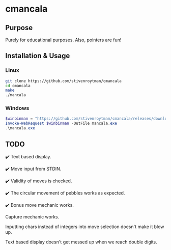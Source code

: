 # cmancala

## Purpose
 
Purely for educational purposes. Also, pointers are fun!

## Installation & Usage

### Linux 

```bash
git clone https://github.com/stivenroytman/cmancala
cd cmancala
make
./mancala
```

### Windows

```powershell
$winbinman = "https://github.com/stivenroytman/cmancala/releases/download/v0.6/mancala_win-x86_64.exe"
Invoke-WebRequest $winbinman -OutFile mancala.exe
.\mancala.exe
```

## TODO

✔️ Text based display.

✔️ Move input from STDIN.

✔️ Validity of moves is checked.

✔️ The circular movement of pebbles works as expected.

✔️ Bonus move mechanic works.

Capture mechanic works.

Inputting chars instead of integers into move selection doesn't make it blow up.

Text based display doesn't get messed up when we reach double digits.
